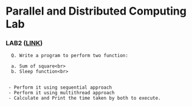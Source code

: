 # Parallel and Distributed Computing Lab
 
### LAB2 ([LINK](./LAB2))
      Q. Write a program to perform two function:
   
      a. Sum of square<br>
      b. Sleep function<br>


     - Perform it using sequential approach
     - Perform it using multithread approach
     - Calculate and Print the time taken by both to execute.
